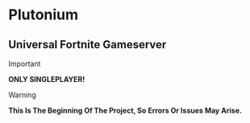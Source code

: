 # Plutonium

## Universal Fortnite Gameserver

> [!IMPORTANT]  
> **ONLY SINGLEPLAYER!**

> [!WARNING]  
> **This Is The Beginning Of The Project, So Errors Or Issues May Arise.**
